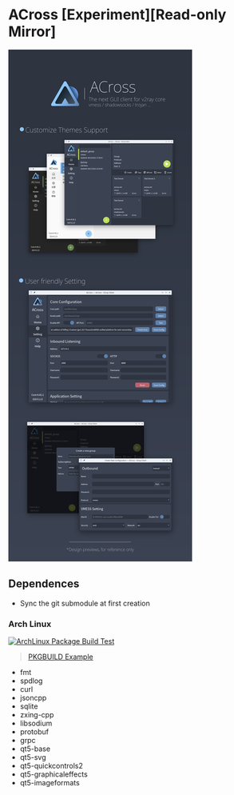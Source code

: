 # ACross [Experiment][Read-only Mirror]

![preview_banner](misc/design/banner.png)

## Dependences

- Sync the git submodule at first creation

### Arch Linux
[![ArchLinux Package Build Test](https://github.com/ArkToria/ACross/actions/workflows/arch-build.yaml/badge.svg?branch=master)](https://github.com/ArkToria/ACross/actions/workflows/arch-build.yaml)

> [PKGBUILD Example](pkgbuild/arch/PKGBUILD)

- fmt
- spdlog
- curl
- jsoncpp
- sqlite
- zxing-cpp
- libsodium
- protobuf
- grpc
- qt5-base
- qt5-svg
- qt5-quickcontrols2
- qt5-graphicaleffects
- qt5-imageformats
